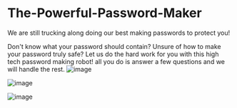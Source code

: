 # The-Powerful-Password-Maker

We are still trucking along
doing our best making passwords to protect you!

Don't know what your password should contain?
Unsure of how to make your password truly safe?
Let us do the hard work for you with this high tech password making robot!
all you do is answer a few questions and we will handle the rest. 
![image](https://user-images.githubusercontent.com/108244837/180919220-308abbf2-d1ba-4508-b325-b79b50c74abd.png)

![image](https://user-images.githubusercontent.com/108244837/180919309-7a4abe9f-5c95-48ee-af9d-460366bc1914.png)

![image](https://user-images.githubusercontent.com/108244837/180919379-9c1b8d9c-fb51-4e93-a48f-dd18755786e6.png)
